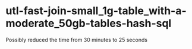 # utl-fast-join-small_1g-table_with-a-moderate_50gb-tables-hash-sql
Possibly reduced the time from 30 minutes to 25 seconds
